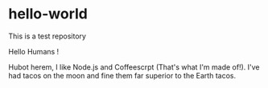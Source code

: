 # hello-world
This is a test repository

Hello Humans !

Hubot herem, I like Node.js and Coffeescrpt (That's what I'm made of!).
I've had tacos on the moon and fine them far superior to the Earth tacos.
